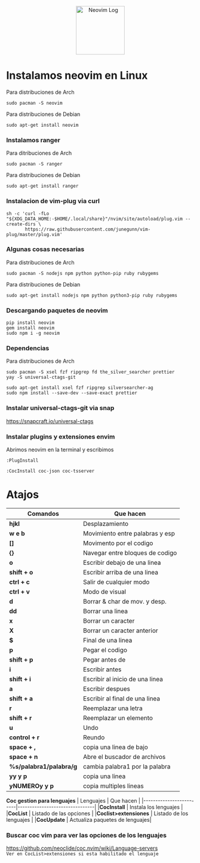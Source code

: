 <p align="center">
  <a href="https://neovim.io/">
    <img alt="Neovim Log" src="https://upload.wikimedia.org/wikipedia/commons/4/4f/Neovim-logo.svg" height="130" />
  </a>
</p>
       
              
# Instalamos neovim en Linux

Para distribuciones de Arch
```
sudo pacman -S neovim
```

Para distribuciones de Debian
```
sudo apt-get install neovim
```

### Instalamos ranger

Para ditribuciones de Arch
```
sudo pacman -S ranger
```
Para distribuciones de Debian
```
sudo apt-get install ranger
```

### Instalacion de vim-plug via curl

```
sh -c 'curl -fLo "${XDG_DATA_HOME:-$HOME/.local/share}"/nvim/site/autoload/plug.vim --create-dirs \
       https://raw.githubusercontent.com/junegunn/vim-plug/master/plug.vim'
```

### Algunas cosas necesarias

Para distribuciones de Arch
```
sudo pacman -S nodejs npm python python-pip ruby rubygems
```
Para distribuciones de Debian
```
sudo apt-get install nodejs npm python python3-pip ruby rubygems
```

### Descargando paquetes de neovim

```
pip install neovim
gem install neovim
sudo npm i -g neovim
```

### Dependencias 

Para distribuciones de Arch
``` 
sudo pacman -S xsel fzf ripgrep fd the_silver_searcher prettier 
yay -S universal-ctags-git 
``` 
```
sudo apt-get install xsel fzf ripgrep silversearcher-ag
sudo npm install --save-dev --save-exact prettier
```
### Instalar universal-ctags-git via snap
https://snapcraft.io/universal-ctags

### Instalar plugins y extensiones envim
Abrimos neovim en la terminal y escribimos
```
:PlugInstall
```
```
:CocInstall coc-json coc-tsserver
```
# Atajos

| Comandos                | Que hacen                      | 
|-------------------------|--------------------------------|
|**hjkl**               	| Desplazamiento                 |
|**w e b**                | Movimiento entre palabras y esp|
|**[]**                   | Movimento por el codigo        |
|**{}**                   | Navegar entre bloques de codigo|
|**o**                  	| Escribir debajo de una linea   |
|**shift + o**            | Escribir arriba de una linea   |
|**ctrl + c**             | Salir de cualquier modo        |
|**ctrl + v**             | Modo de visual                 |
|**d**                  	| Borrar & char de mov. y desp.  |
|**dd**                  	| Borrar una linea               |
|**x**                  	| Borrar un caracter             |
|**X**                  	| Borrar un caracter anterior    |
|**$**                  	| Final de una linea             |
|**p**                    | Pegar el codigo                |
|**shift + p**          	| Pegar antes de                 |
|**i**                    | Escribir antes                 |
|**shift + i**           	| Escribir al inicio de una linea|
|**a**                    | Escribir despues               |
|**shift + a**            | Escribir al final de una linea |
|**r**                    | Reemplazar una letra           |
|**shift + r**            | Reemplazar un elemento         |
|**u**                    | Undo                           |
|**control + r**          | Reundo                         |
|**space + ,**            | copia una linea de bajo        |
|**space + n**            | Abre el buscador de archivos   |
|**%s/palabra1/palabra/g**| cambia palabra1 por la palabra |
|**yy y p**               | copia una linea                | 
|**yNUMEROy y p**         | copia multiples lineas         |

**Coc gestion para lenguajes**
| Lenguajes               | Que hacen                      |
|-------------------------|--------------------------------|
|**CocInstall**           | Instala los lenguajes          |
|**CocList**              | Listado de las opciones        |
|**Coclist>extensiones**  | Listado de los lenguajes       |
|**CocUpdate**            | Actualiza paquetes de lenguajes|

### Buscar coc vim para ver las opciones de los lenguajes
https://github.com/neoclide/coc.nvim/wiki/Language-servers
</br>
`Ver en CocList>extensiones si esta habilitado el lenguaje`
